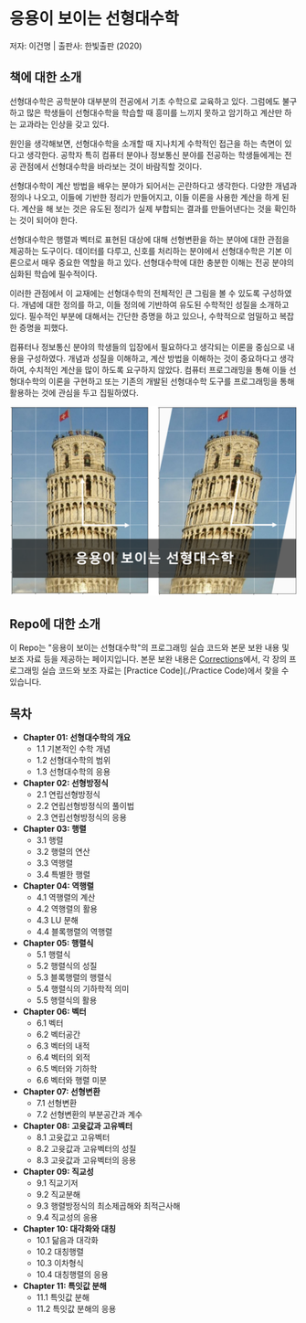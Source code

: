 # 응용이 보이는 선형대수학 
저자: 이건명  |   출판사: 한빛출판 (2020) 

## 책에 대한 소개
선형대수학은 공학분야 대부분의 전공에서 기초 수학으로 교육하고 있다. 그럼에도 불구하고 많은 학생들이 선형대수학을 학습할 때 흥미를 느끼지 못하고 암기하고 계산만 하는 교과라는 인상을 갖고 있다.

원인을 생각해보면, 선형대수학을 소개할 때 지나치게 수학적인 접근을 하는 측면이 있다고 생각한다. 공학자 특히 컴퓨터 분야나 정보통신 분야를 전공하는 학생들에게는 전공 관점에서 선형대수학을 바라보는 것이 바람직할 것이다. 

선형대수학이 계산 방법을 배우는 분야가 되어서는 곤란하다고 생각한다. 다양한 개념과 정의나 나오고, 이들에 기반한 정리가 만들어지고, 이들 이론을 사용한 계산을 하게 된다. 계산을 해 보는 것은 유도된 정리가 실제 부합되는 결과를 만들어낸다는 것을 확인하는 것이 되어야 한다. 

선형대수학은 행렬과 벡터로 표현된 대상에 대해 선형변환을 하는 분야에 대한 관점을 제공하는 도구이다. 데이터를 다루고, 신호를 처리하는 분야에서 선형대수학은 기본 이론으로서 매우 중요한 역할을 하고 있다. 선형대수학에 대한 충분한 이해는 전공 분야의 심화된 학습에 필수적이다. 

이러한 관점에서 이 교재에는 선형대수학의 전체적인 큰 그림을 볼 수 있도록 구성하였다. 개념에 대한 정의를 하고, 이들 정의에 기반하여 유도된 수학적인 성질을 소개하고 있다. 필수적인 부분에 대해서는 간단한 증명을 하고 있으나, 수학적으로 엄밀하고 복잡한 증명을 피했다. 

컴퓨터나 정보통신 분야의 학생들의 입장에서 필요하다고 생각되는 이론을 중심으로 내용을 구성하였다. 개념과 성질을 이해하고, 계산 방법을 이해하는 것이 중요하다고 생각하여, 수치적인 계산을 많이 하도록 요구하지 않았다. 컴퓨터 프로그래밍을 통해 이들 선형대수학의 이론을 구현하고 또는 기존의 개발된 선형대수학 도구를 프로그래밍을 통해 활용하는 것에 관심을 두고 집필하였다. 

![book_cover](book_cover_placeholder.png)

## Repo에 대한 소개
이 Repo는 "응용이 보이는 선형대수학"의 프로그래밍 실습 코드와 본문 보완 내용 및 보조 자료 등을 제공하는 페이지입니다. 본문 보완 내용은 [Corrections](./Corrections)에서, 각 장의 프로그래밍 실습 코드와 보조 자료는 [Practice Code](./Practice Code)에서 찾을 수 있습니다. 

## 목차
- **Chapter 01: 선형대수학의 개요**
  - 1.1 기본적인 수학 개념
  - 1.2 선형대수학의 범위
  - 1.3 선형대수학의 응용
- **Chapter 02: 선형방정식**
  - 2.1 연립선형방정식
  - 2.2 연립선형방정식의 풀이법
  - 2.3 연립선형방정식의 응용
- **Chapter 03: 행렬**
  - 3.1 행렬
  - 3.2 행렬의 연산
  - 3.3 역행렬
  - 3.4 특별한 행렬
- **Chapter 04: 역행렬**
  - 4.1 역행렬의 계산
  - 4.2 역행렬의 활용
  - 4.3 LU 분해
  - 4.4 블록행렬의 역행렬
- **Chapter 05: 행렬식**
  - 5.1 행렬식
  - 5.2 행렬식의 성질
  - 5.3 블록행렬의 행렬식
  - 5.4 행렬식의 기하학적 의미
  - 5.5 행렬식의 활용
- **Chapter 06: 벡터**
  - 6.1 벡터 
  - 6.2 벡터공간
  - 6.3 벡터의 내적
  - 6.4 벡터의 외적
  - 6.5 벡터와 기하학
  - 6.6 벡터와 행렬 미분
- **Chapter 07: 선형변환**
  - 7.1 선형변환
  - 7.2 선형변환의 부분공간과 계수
- **Chapter 08: 고윳값과 고유벡터**
  - 8.1 고윳값고 고유벡터
  - 8.2 고윳값과 고유벡터의 성질
  - 8.3 고윳값과 고유벡터의 응용
- **Chapter 09: 직교성**
  - 9.1 직교기저
  - 9.2 직교분해
  - 9.3 행렬방정식의 최소제곱해와 최적근사해
  - 9.4 직교성의 응용
- **Chapter 10: 대각화와 대칭**
  - 10.1 닮음과 대각화
  - 10.2 대칭행렬
  - 10.3 이차형식
  - 10.4 대칭행렬의 응용
- **Chapter 11: 특잇값 분해**
  - 11.1 특잇값 분해
  - 11.2 특잇값 분해의 응용




